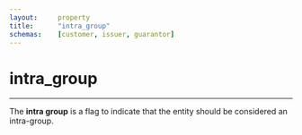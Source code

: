 ```yaml
---
layout:     property
title:      "intra_group"
schemas:    [customer, issuer, guarantor]
---
```


# intra_group

---

The **intra group** is a flag to indicate that the entity should be considered an intra-group.
